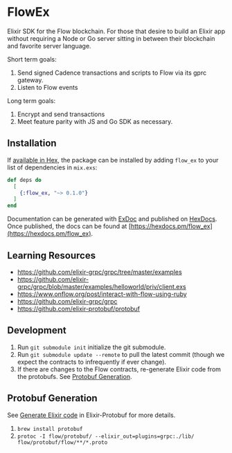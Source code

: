 # FlowEx

Elixir SDK for the Flow blockchain. For those that desire to build an Elixir app without requiring a Node or Go server sitting in between their blockchain and favorite server language.

Short term goals:

1. Send signed Cadence transactions and scripts to Flow via its gprc gateway.
2. Listen to Flow events

Long term goals:

1. Encrypt and send transactions
2. Meet feature parity with JS and Go SDK as necessary.

## Installation

If [available in Hex](https://hex.pm/docs/publish), the package can be installed
by adding `flow_ex` to your list of dependencies in `mix.exs`:

```elixir
def deps do
  [
    {:flow_ex, "~> 0.1.0"}
  ]
end
```

Documentation can be generated with [ExDoc](https://github.com/elixir-lang/ex_doc)
and published on [HexDocs](https://hexdocs.pm). Once published, the docs can
be found at [https://hexdocs.pm/flow_ex](https://hexdocs.pm/flow_ex).

## Learning Resources

-   https://github.com/elixir-grpc/grpc/tree/master/examples
-   https://github.com/elixir-grpc/grpc/blob/master/examples/helloworld/priv/client.exs
-   https://www.onflow.org/post/interact-with-flow-using-ruby
-   https://github.com/elixir-grpc/grpc
-   https://github.com/elixir-protobuf/protobuf

## Development

1. Run `git submodule init` initialize the git submodule.
2. Run `git submodule update --remote` to pull the latest commit (though we expect the contracts to infrequently if ever change).
3. If there are changes to the Flow contracts, re-generate Elixir code from the protobufs. See [Protobuf Generation](#-Protobuf-Generation).

## Protobuf Generation

See [Generate Elixir code](https://github.com/elixir-protobuf/protobuf#generate-elixir-code) in Elixir-Protobuf for more details.

1. `brew install protobuf`
2. `protoc -I flow/protobuf/ --elixir_out=plugins=grpc:./lib/ flow/protobuf/flow/**/*.proto`

